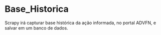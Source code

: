 # Base_Historica
Scrapy irá capturar base histórica da ação informada, no portal ADVFN, e salvar em um banco de dados.
